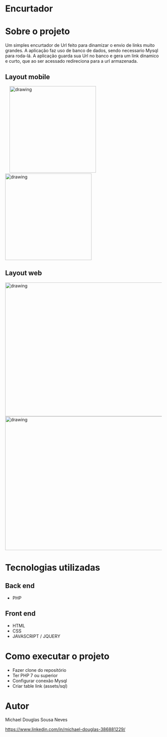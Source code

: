 # Encurtador

# Sobre o projeto

Um simples encurtador de Url feito para dinamizar o envio de links muito grandes. A aplicação faz uso de banco de dados, sendo necessario Mysql para roda-lá.
A aplicação guarda sua Url no banco e gera um link dinamico e curto, que ao ser acessado redireciona para a url armazenada.

## Layout mobile
 <div>⠀
  <img src="https://www.imagemhost.com.br/images/2022/05/16/photo1652670425.jpg" alt="drawing" width="278"/>⠀⠀⠀⠀
  <img src="https://www.imagemhost.com.br/images/2022/05/16/photo1652670405.jpg" alt="drawing" width="278"/>
</div>

## Layout web
<img src="https://www.imagemhost.com.br/images/2022/05/16/encurtador1.png" alt="drawing" width="800" height="430"/>
<img src="https://www.imagemhost.com.br/images/2022/05/16/encurtado.png" alt="drawing" width="800" height="430"/>

# Tecnologias utilizadas
## Back end
- PHP
## Front end
- HTML
- CSS
- JAVASCRIPT / JQUERY

# Como executar o projeto

- Fazer clone do repositório
- Ter PHP 7 ou superior
- Configurar conexão Mysql
- Criar table link (assets/sql)

# Autor
Michael Douglas Sousa Neves

https://www.linkedin.com/in/michael-douglas-386881229/

